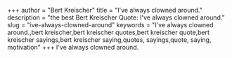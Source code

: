 +++
author = "Bert Kreischer"
title = "I've always clowned around."
description = "the best Bert Kreischer Quote: I've always clowned around."
slug = "ive-always-clowned-around"
keywords = "I've always clowned around.,bert kreischer,bert kreischer quotes,bert kreischer quote,bert kreischer sayings,bert kreischer saying,quotes, sayings,quote, saying, motivation"
+++
I've always clowned around.
